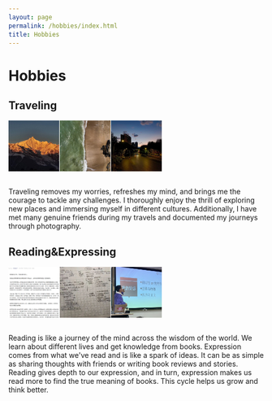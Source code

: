 ```yaml
---
layout: page
permalink: /hobbies/index.html
title: Hobbies
---
```


# Hobbies

## Traveling

<div class="third">
    <img src="/images/tr1.jpg" class="floatpic">
    <img src="/images/tr2.jpg" class="floatpic">
    <img src="/images/tr3.jpg" class="floatpic">
</div>

<style>
    .third {
        display: flex;
        justify-content: flex-start; /* 左对齐图片 */
    }
    .floatpic {
        width: 100px; /* 调整为你想要的较小宽度 */
        height: 100px; /* 调整为你想要的较小高度 */
        object-fit: cover;
        margin-right: 1px; /* 可选：在图片之间添加一些间距 */
    }
</style>

<br>Traveling removes my worries, refreshes my mind, and brings me the courage to tackle any challenges. I thoroughly enjoy the thrill of exploring new places and immersing myself in different cultures. Additionally, I have met many genuine friends during my travels and documented my journeys through photography.

## Reading&Expressing

<div class="third">
    <img src="/images/ex1.png" class="floatpic">
    <img src="/images/ex2.jpg" class="floatpic">
    <img src="/images/ex3.jpg" class="floatpic">
</div>

<style>
    .third {
        display: flex;
        justify-content: flex-start; /* 左对齐图片 */
    }
    .floatpic {
        width: 100px; /* 调整为你想要的较小宽度 */
        height: 100px; /* 调整为你想要的较小高度 */
        object-fit: cover;
        margin-right: 1px; /* 可选：在图片之间添加一些间距 */
    }
</style>

<br>Reading is like a journey of the mind across the wisdom of the world. We learn about different lives and get knowledge from books. Expression comes from what we've read and is like a spark of ideas. It can be as simple as sharing thoughts with friends or writing book reviews and stories. Reading gives depth to our expression, and in turn, expression makes us read more to find the true meaning of books. This cycle helps us grow and think better. 
